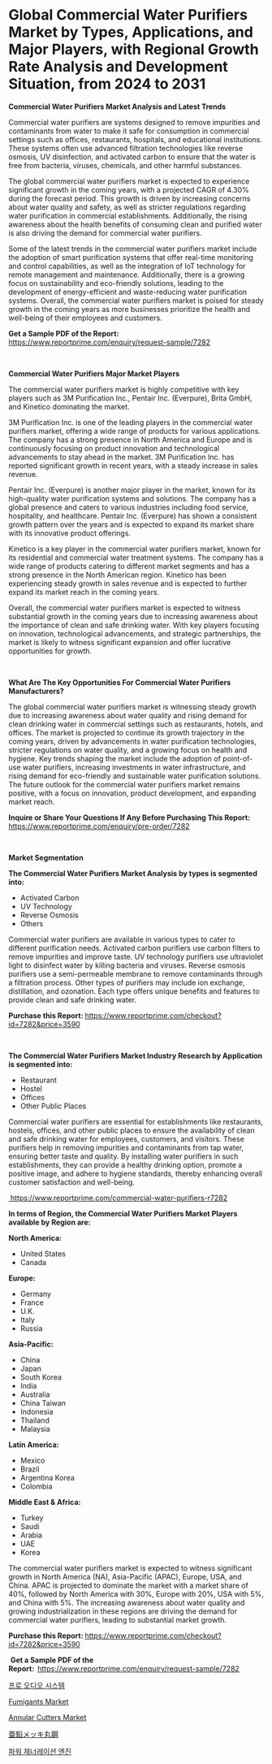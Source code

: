 <p><h1>Global Commercial Water Purifiers Market by Types, Applications, and Major Players, with Regional Growth Rate Analysis and Development Situation, from 2024 to 2031</h1></p><p><strong>Commercial Water Purifiers Market Analysis and Latest Trends</strong></p>
<p><p>Commercial water purifiers are systems designed to remove impurities and contaminants from water to make it safe for consumption in commercial settings such as offices, restaurants, hospitals, and educational institutions. These systems often use advanced filtration technologies like reverse osmosis, UV disinfection, and activated carbon to ensure that the water is free from bacteria, viruses, chemicals, and other harmful substances.</p><p>The global commercial water purifiers market is expected to experience significant growth in the coming years, with a projected CAGR of 4.30% during the forecast period. This growth is driven by increasing concerns about water quality and safety, as well as stricter regulations regarding water purification in commercial establishments. Additionally, the rising awareness about the health benefits of consuming clean and purified water is also driving the demand for commercial water purifiers.</p><p>Some of the latest trends in the commercial water purifiers market include the adoption of smart purification systems that offer real-time monitoring and control capabilities, as well as the integration of IoT technology for remote management and maintenance. Additionally, there is a growing focus on sustainability and eco-friendly solutions, leading to the development of energy-efficient and waste-reducing water purification systems. Overall, the commercial water purifiers market is poised for steady growth in the coming years as more businesses prioritize the health and well-being of their employees and customers.</p></p>
<p><strong>Get a Sample PDF of the Report:&nbsp;</strong> <a href="https://www.reportprime.com/enquiry/request-sample/7282">https://www.reportprime.com/enquiry/request-sample/7282</a></p>
<p>&nbsp;</p>
<p><strong>Commercial Water Purifiers Major Market Players</strong></p>
<p><p>The commercial water purifiers market is highly competitive with key players such as 3M Purification Inc., Pentair Inc. (Everpure), Brita GmbH, and Kinetico dominating the market.</p><p>3M Purification Inc. is one of the leading players in the commercial water purifiers market, offering a wide range of products for various applications. The company has a strong presence in North America and Europe and is continuously focusing on product innovation and technological advancements to stay ahead in the market. 3M Purification Inc. has reported significant growth in recent years, with a steady increase in sales revenue.</p><p>Pentair Inc. (Everpure) is another major player in the market, known for its high-quality water purification systems and solutions. The company has a global presence and caters to various industries including food service, hospitality, and healthcare. Pentair Inc. (Everpure) has shown a consistent growth pattern over the years and is expected to expand its market share with its innovative product offerings.</p><p>Kinetico is a key player in the commercial water purifiers market, known for its residential and commercial water treatment systems. The company has a wide range of products catering to different market segments and has a strong presence in the North American region. Kinetico has been experiencing steady growth in sales revenue and is expected to further expand its market reach in the coming years.</p><p>Overall, the commercial water purifiers market is expected to witness substantial growth in the coming years due to increasing awareness about the importance of clean and safe drinking water. With key players focusing on innovation, technological advancements, and strategic partnerships, the market is likely to witness significant expansion and offer lucrative opportunities for growth.</p></p>
<p>&nbsp;</p>
<p><strong>What Are The Key Opportunities For Commercial Water Purifiers Manufacturers?</strong></p>
<p><p>The global commercial water purifiers market is witnessing steady growth due to increasing awareness about water quality and rising demand for clean drinking water in commercial settings such as restaurants, hotels, and offices. The market is projected to continue its growth trajectory in the coming years, driven by advancements in water purification technologies, stricter regulations on water quality, and a growing focus on health and hygiene. Key trends shaping the market include the adoption of point-of-use water purifiers, increasing investments in water infrastructure, and rising demand for eco-friendly and sustainable water purification solutions. The future outlook for the commercial water purifiers market remains positive, with a focus on innovation, product development, and expanding market reach.</p></p>
<p><strong>Inquire or Share Your Questions If Any Before Purchasing This Report:</strong> <a href="https://www.reportprime.com/enquiry/pre-order/7282">https://www.reportprime.com/enquiry/pre-order/7282</a></p>
<p>&nbsp;</p>
<p><strong>Market Segmentation</strong></p>
<p><strong>The Commercial Water Purifiers Market Analysis by types is segmented into:</strong></p>
<p><ul><li>Activated Carbon</li><li>UV Technology</li><li>Reverse Osmosis</li><li>Others</li></ul></p>
<p><p>Commercial water purifiers are available in various types to cater to different purification needs. Activated carbon purifiers use carbon filters to remove impurities and improve taste. UV technology purifiers use ultraviolet light to disinfect water by killing bacteria and viruses. Reverse osmosis purifiers use a semi-permeable membrane to remove contaminants through a filtration process. Other types of purifiers may include ion exchange, distillation, and ozonation. Each type offers unique benefits and features to provide clean and safe drinking water.</p></p>
<p><strong>Purchase this Report:&nbsp;</strong><a href="https://www.reportprime.com/checkout?id=7282&price=3590">https://www.reportprime.com/checkout?id=7282&price=3590</a></p>
<p>&nbsp;</p>
<p><strong>The Commercial Water Purifiers Market Industry Research by Application is segmented into:</strong></p>
<p><ul><li>Restaurant</li><li>Hostel</li><li>Offices</li><li>Other Public Places</li></ul></p>
<p><p>Commercial water purifiers are essential for establishments like restaurants, hostels, offices, and other public places to ensure the availability of clean and safe drinking water for employees, customers, and visitors. These purifiers help in removing impurities and contaminants from tap water, ensuring better taste and quality. By installing water purifiers in such establishments, they can provide a healthy drinking option, promote a positive image, and adhere to hygiene standards, thereby enhancing overall customer satisfaction and well-being.</p></p>
<p><a href="https://www.reportprime.com/commercial-water-purifiers-r7282">&nbsp;https://www.reportprime.com/commercial-water-purifiers-r7282</a></p>
<p><strong>In terms of Region, the Commercial Water Purifiers Market Players available by Region are:</strong></p>
<p>
    <p> <strong> North America: </strong>
        <ul>
            <li>United States</li>
            <li>Canada</li>
        </ul>
        </p> 
    <p> <strong> Europe: </strong>
        <ul>
            <li>Germany</li>
            <li>France</li>
            <li>U.K.</li>
            <li>Italy</li>
            <li>Russia</li>
        </ul>
        </p> 
    <p> <strong> Asia-Pacific: </strong>
        <ul>
            <li>China</li>
            <li>Japan</li>
            <li>South Korea</li>
            <li>India</li>
            <li>Australia</li>
            <li>China Taiwan</li>
            <li>Indonesia</li>
            <li>Thailand</li>
            <li>Malaysia</li>
        </ul>
        </p> 
    <p> <strong> Latin America: </strong>
        <ul>
            <li>Mexico</li>
            <li>Brazil</li>
            <li>Argentina Korea</li>
            <li>Colombia</li>
        </ul>
        </p> 
    <p> <strong> Middle East & Africa: </strong>
        <ul>
            <li>Turkey</li>
            <li>Saudi</li>
            <li>Arabia</li>
            <li>UAE</li>
            <li>Korea</li>
        </ul>
    </p>
    </p>
<p><p>The commercial water purifiers market is expected to witness significant growth in North America (NA), Asia-Pacific (APAC), Europe, USA, and China. APAC is projected to dominate the market with a market share of 40%, followed by North America with 30%, Europe with 20%, USA with 5%, and China with 5%. The increasing awareness about water quality and growing industrialization in these regions are driving the demand for commercial water purifiers, leading to substantial market growth.</p></p>
<p><strong>Purchase this Report: </strong><a href="https://www.reportprime.com/checkout?id=7282&price=3590">https://www.reportprime.com/checkout?id=7282&price=3590</a></p>
<p>&nbsp;<strong>Get a Sample PDF of the Report:&nbsp;&nbsp;</strong><a href="https://www.reportprime.com/enquiry/request-sample/7282">https://www.reportprime.com/enquiry/request-sample/7282</a></p>
<p><strong></strong></p>
<p><p><a href="https://medium.com/@joeyjohns20/%ED%94%84%EB%A1%9C-%EC%98%A4%EB%94%94%EC%98%A4-%EC%8B%9C%EC%8A%A4%ED%85%9C-%EC%8B%9C%EC%9E%A5-%EA%B7%9C%EB%AA%A8%EB%8A%94-%EA%B8%80%EB%A1%9C%EB%B2%8C-%EC%82%B0%EC%97%85%EC%97%90%EC%84%9C-%EC%B5%9C%EA%B3%A0%EC%9D%98-%EB%A7%88%EC%BC%80%ED%8C%85-%EC%B1%84%EB%84%90%EC%9D%84-%EB%B3%B4%EC%97%AC%EC%A4%8D%EB%8B%88%EB%8B%A4-d45fe53f041b">프로 오디오 시스템</a></p><p><a href="https://www.linkedin.com/pulse/fumigants-market-size-growing-forecasted-period-from-k2okc?trackingId=xJR2wtWK4pKdXE%2FXi0OmAw%3D%3D">Fumigants Market</a></p><p><a href="https://github.com/jsmusil/Market-Research-Report-List-2/blob/main/annular-cutters-market.md">Annular Cutters Market</a></p><p><a href="https://medium.com/@mad.jake/2024%E5%B9%B4%E3%81%8B%E3%82%892031%E5%B9%B4%E3%81%BE%E3%81%A7%E3%81%AE%E6%9C%9F%E9%96%93%E3%81%AB%E4%BA%88%E6%B8%AC%E3%81%95%E3%82%8C%E3%81%9F%E4%BA%9C%E9%89%9B%E3%82%81%E3%81%A3%E3%81%8D%E4%B8%B8%E5%BD%A2%E9%8B%BC%E5%B8%82%E5%A0%B4%E5%88%86%E6%9E%90%E3%81%A8%E3%82%B5%E3%82%A4%E3%82%BA%E4%BA%88%E6%B8%AC-6f52df871194">亜鉛メッキ丸鋼</a></p><p><a href="https://medium.com/@josefarice/%EB%B0%9C%EC%A0%84-%EC%97%94%EC%A7%84-%EC%8B%9C%EC%9E%A5%EC%9D%80-%EC%8B%9C%EC%9E%A5-%EC%A0%90%EC%9C%A0%EC%9C%A8-%EC%8B%9C%EC%9E%A5-%EB%8F%99%ED%96%A5-%EB%B0%8F-%EC%8B%9C%EC%9E%A5-%EC%84%B1%EC%9E%A5%EC%97%90-%EA%B4%80%ED%95%9C-%EC%A0%95%EB%B3%B4%EB%A5%BC-%EC%A0%9C%EA%B3%B5%ED%95%A9%EB%8B%88%EB%8B%A4-87e821425a22">파워 제너레이션 엔진</a></p></p>